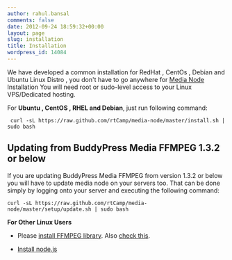 ```yaml
---
author: rahul.bansal
comments: false
date: 2012-09-24 18:59:32+00:00
layout: page
slug: installation
title: Installation
wordpress_id: 14084
---
```


We have developed a common installation for RedHat , CentOs , Debian and Ubuntu Linux Distro , you don't have to go anywhere for [Media Node](https://rtcamp.com/media-node/) Installation
You will need root or sudo-level access to your Linux VPS/Dedicated hosting.




For **Ubuntu , CentOS , RHEL and Debian**, just run following command:

    
     curl -sL https://raw.github.com/rtCamp/media-node/master/install.sh | sudo bash




## Updating from BuddyPress Media FFMPEG 1.3.2 or below


If you are updating BuddyPress Media FFMPEG from version 1.3.2 or below you will have to update media node on your servers too. That can be done simply by logging onto your server and executing the following command:

    
    curl -sL https://raw.github.com/rtCamp/media-node/master/setup/update.sh | sudo bash









**For Other Linux Users**



	
  * Please [install FFMPEG library](http://ffmpeg.org/trac/ffmpeg/wiki). Also [check this](http://ffmpeginstaller.com/).

	
  * [Install node.js](http://howtonode.org/how-to-install-nodejs)



